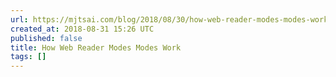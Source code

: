 ```yaml
---
url: https://mjtsai.com/blog/2018/08/30/how-web-reader-modes-modes-work/
created_at: 2018-08-31 15:26 UTC
published: false
title: How Web Reader Modes Modes Work
tags: []
---
```



